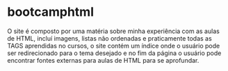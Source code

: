 # bootcamphtml
O site é composto por uma matéria sobre minha experiência com as aulas de HTML, incluí imagens, listas não ordenadas e praticamente todas as TAGS aprendidas no cursos, o site contém um índice onde o usuário pode ser redirecionado para o tema desejado e no fim da página o usuário pode encontrar fontes externas para aulas de HTML para se aprofundar.
